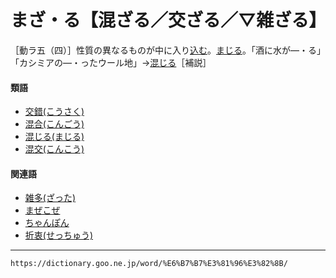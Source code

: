 # まざ・る【混ざる／交ざる／▽雑ざる】

［動ラ五（四）］性質の異なるものが中に入り[込む](こむ（込む）)。[まじる](まじる（混じる／交じる／雑じる）)。「酒に水が―・る」「カシミアの―・ったウール地」→[混じる](https://dictionary.goo.ne.jp/word/%E6%B7%B7%E3%81%98%E3%82%8B_%28%E3%81%BE%E3%81%98%E3%82%8B%29/#jn-208044)［補説］

#### 類語

-   [交錯(こうさく)](https://dictionary.goo.ne.jp/word/%E4%BA%A4%E9%8C%AF/#jn-72926)
-   [混合(こんごう)](https://dictionary.goo.ne.jp/word/%E6%B7%B7%E5%90%88/#jn-83373)
-   [混じる(まじる)](まじる（混じる／交じる／雑じる）)
-   [混交(こんこう)](https://dictionary.goo.ne.jp/word/%E6%B7%B7%E4%BA%A4/#jn-83369)

#### 関連語

-   [雑多(ざった)](https://dictionary.goo.ne.jp/word/%E9%9B%91%E5%A4%9A/#jn-88455)
-   [まぜこぜ](https://dictionary.goo.ne.jp/word/%E3%81%BE%E3%81%9C%E3%81%93%E3%81%9C/#jn-208217)
-   [ちゃんぽん](https://dictionary.goo.ne.jp/word/%E3%81%A1%E3%82%83%E3%82%93%E3%81%BD%E3%82%93/#jn-142919)
-   [折衷(せっちゅう)](https://dictionary.goo.ne.jp/word/%E6%8A%98%E8%A1%B7/#jn-124660)

---
`https://dictionary.goo.ne.jp/word/%E6%B7%B7%E3%81%96%E3%82%8B/`